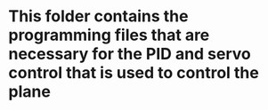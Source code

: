 # This folder contains the programming files that are necessary for the PID and servo control that is used to control the plane
